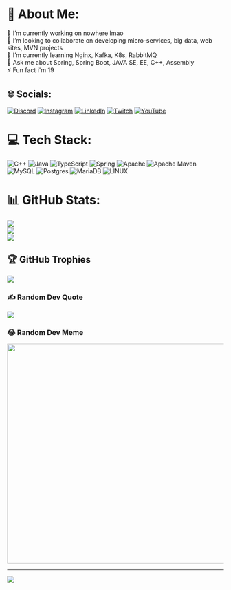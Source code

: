 # 💫 About Me:
🔭 I’m currently working on nowhere lmao<br>👯 I’m looking to collaborate on developing micro-services, big data, web sites, MVN projects<br>🌱 I’m currently learning Nginx, Kafka, K8s, RabbitMQ<br>💬 Ask me about Spring, Spring Boot, JAVA SE, EE, C++, Assembly<br>⚡ Fun fact i'm 19


## 🌐 Socials:
[![Discord](https://img.shields.io/badge/Discord-%237289DA.svg?logo=discord&logoColor=white)](https://discord.gg/xzeexcz#7749) [![Instagram](https://img.shields.io/badge/Instagram-%23E4405F.svg?logo=Instagram&logoColor=white)](https://instagram.com/@adikbarc) [![LinkedIn](https://img.shields.io/badge/LinkedIn-%230077B5.svg?logo=linkedin&logoColor=white)](https://linkedin.com/in/@xzeexcz) [![Twitch](https://img.shields.io/badge/Twitch-%239146FF.svg?logo=Twitch&logoColor=white)](https://twitch.tv/@twitch) [![YouTube](https://img.shields.io/badge/YouTube-%23FF0000.svg?logo=YouTube&logoColor=white)](https://youtube.com/@@adekakz9794) 

# 💻 Tech Stack:
![C++](https://img.shields.io/badge/c++-%2300599C.svg?style=for-the-badge&logo=c%2B%2B&logoColor=white) ![Java](https://img.shields.io/badge/java-%23ED8B00.svg?style=for-the-badge&logo=java&logoColor=white) ![TypeScript](https://img.shields.io/badge/typescript-%23007ACC.svg?style=for-the-badge&logo=typescript&logoColor=white) ![Spring](https://img.shields.io/badge/spring-%236DB33F.svg?style=for-the-badge&logo=spring&logoColor=white) ![Apache](https://img.shields.io/badge/apache-%23D42029.svg?style=for-the-badge&logo=apache&logoColor=white) ![Apache Maven](https://img.shields.io/badge/Apache%20Maven-C71A36?style=for-the-badge&logo=Apache%20Maven&logoColor=white) ![MySQL](https://img.shields.io/badge/mysql-%2300f.svg?style=for-the-badge&logo=mysql&logoColor=white) ![Postgres](https://img.shields.io/badge/postgres-%23316192.svg?style=for-the-badge&logo=postgresql&logoColor=white) ![MariaDB](https://img.shields.io/badge/MariaDB-003545?style=for-the-badge&logo=mariadb&logoColor=white) ![LINUX](https://img.shields.io/badge/Linux-FCC624?style=for-the-badge&logo=linux&logoColor=black)
# 📊 GitHub Stats:
![](https://github-readme-stats.vercel.app/api?username=xzeexcz&theme=react&hide_border=false&include_all_commits=true&count_private=true)<br/>
![](https://github-readme-streak-stats.herokuapp.com/?user=xzeexcz&theme=react&hide_border=false)<br/>
![](https://github-readme-stats.vercel.app/api/top-langs/?username=xzeexcz&theme=react&hide_border=false&include_all_commits=true&count_private=true&layout=compact)

## 🏆 GitHub Trophies
![](https://github-profile-trophy.vercel.app/?username=xzeexcz&theme=discord&no-frame=false&no-bg=false&margin-w=4)

### ✍️ Random Dev Quote
![](https://quotes-github-readme.vercel.app/api?type=horizontal&theme=radical)

### 😂 Random Dev Meme
<img src="https://rm.up.railway.app/" width="512px"/>

---
[![](https://visitcount.itsvg.in/api?id=xzeexcz&icon=7&color=10)](https://visitcount.itsvg.in)

<!-- Proudly created with GPRM ( https://gprm.itsvg.in ) -->
